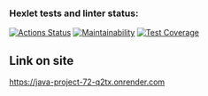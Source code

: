 ### Hexlet tests and linter status:
[![Actions Status](https://github.com/BOMBYASCHER/java-project-72/actions/workflows/hexlet-check.yml/badge.svg)](https://github.com/BOMBYASCHER/java-project-72/actions)
[![Maintainability](https://api.codeclimate.com/v1/badges/3ea35d5757477232dbff/maintainability)](https://codeclimate.com/github/BOMBYASCHER/java-project-72/maintainability)
[![Test Coverage](https://api.codeclimate.com/v1/badges/3ea35d5757477232dbff/test_coverage)](https://codeclimate.com/github/BOMBYASCHER/java-project-72/test_coverage)

## Link on site
https://java-project-72-q2tx.onrender.com